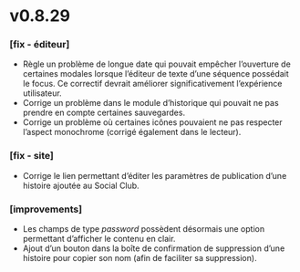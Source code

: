 # v0.8.29

### [fix - éditeur]
+ Règle un problème de longue date qui pouvait empêcher l’ouverture de certaines modales lorsque l’éditeur de texte d’une séquence possédait le focus. Ce correctif devrait améliorer significativement l’expérience utilisateur.  
+ Corrige un problème dans le module d’historique qui pouvait ne pas prendre en compte certaines sauvegardes.  
+ Corrige un problème où certaines icônes pouvaient ne pas respecter l’aspect monochrome (corrigé également dans le lecteur).

### [fix - site]
+ Corrige le lien permettant d’éditer les paramètres de publication d’une histoire ajoutée au Social Club.

### [improvements]
+ Les champs de type _password_ possèdent désormais une option permettant d’afficher le contenu en clair.  
+ Ajout d’un bouton dans la boîte de confirmation de suppression d’une histoire pour copier son nom (afin de faciliter sa suppression).
